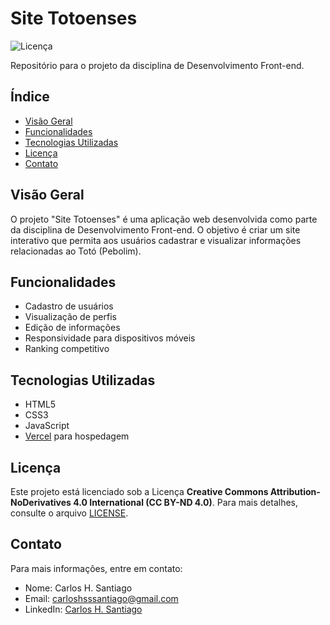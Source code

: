 
# Site Totoenses

![Licença](https://img.shields.io/badge/licença-CC%20BY--ND%204.0-blue)

Repositório para o projeto da disciplina de Desenvolvimento Front-end.

## Índice

- [Visão Geral](#visão-geral)
- [Funcionalidades](#funcionalidades)
- [Tecnologias Utilizadas](#tecnologias-utilizadas)
- [Licença](#licença)
- [Contato](#contato)

## Visão Geral

O projeto "Site Totoenses" é uma aplicação web desenvolvida como parte da disciplina de Desenvolvimento Front-end. O objetivo é criar um site interativo que permita aos usuários cadastrar e visualizar informações relacionadas ao Totó (Pebolim).

## Funcionalidades

- Cadastro de usuários
- Visualização de perfis
- Edição de informações
- Responsividade para dispositivos móveis
- Ranking competitivo

## Tecnologias Utilizadas

- HTML5
- CSS3
- JavaScript
- [Vercel](https://vercel.com/) para hospedagem

## Licença

Este projeto está licenciado sob a Licença **Creative Commons Attribution-NoDerivatives 4.0 International (CC BY-ND 4.0)**. Para mais detalhes, consulte o arquivo [LICENSE](LICENSE).

## Contato

Para mais informações, entre em contato:

- Nome: Carlos H. Santiago
- Email: carloshsssantiago@gmail.com
- LinkedIn: [Carlos H. Santiago](https://www.linkedin.com/in/carlos-h-santiago/)

